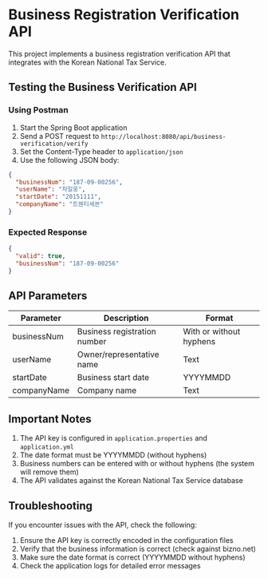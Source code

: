 # Business Registration Verification API

This project implements a business registration verification API that integrates with the Korean National Tax Service.

## Testing the Business Verification API

### Using Postman

1. Start the Spring Boot application
2. Send a POST request to `http://localhost:8080/api/business-verification/verify`
3. Set the Content-Type header to `application/json`
4. Use the following JSON body:

```json
{
  "businessNum": "187-09-00256",
  "userName": "차일웅",
  "startDate": "20151111",
  "companyName": "트웬티세븐"
}
```

### Expected Response

```json
{
  "valid": true,
  "businessNum": "187-09-00256"
}
```

## API Parameters

| Parameter    | Description                                | Format      |
|--------------|--------------------------------------------| ------------|
| businessNum  | Business registration number               | With or without hyphens |
| userName     | Owner/representative name                  | Text        |
| startDate    | Business start date                        | YYYYMMDD    |
| companyName  | Company name                               | Text        |

## Important Notes

1. The API key is configured in `application.properties` and `application.yml`
2. The date format must be YYYYMMDD (without hyphens)
3. Business numbers can be entered with or without hyphens (the system will remove them)
4. The API validates against the Korean National Tax Service database

## Troubleshooting

If you encounter issues with the API, check the following:

1. Ensure the API key is correctly encoded in the configuration files
2. Verify that the business information is correct (check against bizno.net)
3. Make sure the date format is correct (YYYYMMDD without hyphens)
4. Check the application logs for detailed error messages 